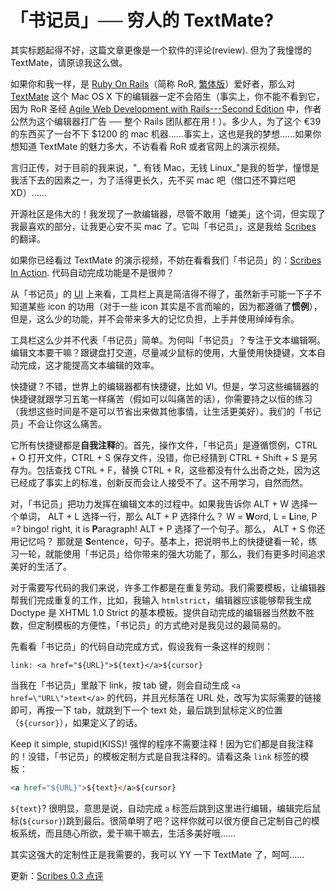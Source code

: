 # 「书记员」── 穷人的 TextMate?

其实标题起得不好，这篇文章更像是一个软件的评论(review). 但为了我憧憬的 TextMate，请原谅我这么做。

如果你和我一样，是 [Ruby On Rails][0]（简称 RoR, [繁体版][1]）爱好者，那么对 [TextMate][2] 这个 Mac OS X 下的编辑器一定不会陌生（事实上，你不能不看到它，因为 RoR 圣经 [Agile Web Development with Rails---Second Edition][3] 中，作者公然为这个编辑器打广告 ── 整个 Rails 团队都在用！）。多少人，为了这个 €39 的东西买了一台不下 \$1200 的 mac 机器……事实上，这也是我的梦想……如果你想知道 TextMate 的魅力多大，不访看看 RoR 或者官网上的演示视频。

言归正传，对于目前的我来说，"_ 有钱 Mac，无钱 Linux_"是我的哲学，憧憬是我活下去的因素之一，为了活得更长久，先不买 mac 吧（借口还不算烂吧 XD）……

开源社区是伟大的！我发现了一款编辑器，尽管不敢用「媲美」这个词，但实现了我最喜欢的部分，让我更心安不买 mac 了。它叫「书记员」，这是我给 [Scribes][4] 的翻译。

如果你已经看过 TextMate 的演示视频，不妨在看看我们「书记员」的：[Scribes In Action][5]. 代码自动完成功能是不是很帅？

从「书记员」的 [UI][6] 上来看，工具栏上真是简洁得不得了，虽然新手可能一下子不知道某些 icon 的功用（对于一些 icon 其实是不言而喻的，因为都遵循了**惯例**），但是，这么少的功能，并不会带来多大的记忆负担，上手并使用绰绰有余。

工具栏这么少并不代表「书记员」简单。为何叫「书记员」？专注于文本编辑啊。编辑文本要干嘛？跟键盘打交道，尽量减少鼠标的使用，大量使用快捷键，文本自动完成，这才能提高文本编辑的效率。

快捷键？不错，世界上的编辑器都有快捷键，比如 VI。但是，学习这些编辑器的快捷键就跟学习五笔一样痛苦（假如可以叫痛苦的话），你需要持之以恒的练习（我想这些时间是不是可以节省出来做其他事情，让生活更美好）。我们的「书记员」不会让你这么痛苦。

它所有快捷键都是**自我注释**的。首先，操作文件，「书记员」是遵循惯例，CTRL + O 打开文件，CTRL + S 保存文件，没错，你已经猜到 CTRL + Shift + S 是另存为。包括查找 CTRL + F，替换 CTRL + R，这些都没有什么出奇之处，因为这已经成了事实上的标准，创新反而会让人接受不了。这不用学习，自然而然。

对，「书记员」把功力发挥在编辑文本的过程中。如果我告诉你 ALT + W 选择一个单词， ALT + L 选择一行，那么 ALT + P 选择什么？ W = **W**ord, L = **L**ine, P =? bingo! right, it is **P**aragraph! ALT + P 选择了一个句子。那么， ALT + S 你还用记忆吗？ 那就是 **S**entence，句子。基本上，把说明书上的快捷键看一轮，练习一轮，就能使用「书记员」给你带来的强大功能了，那么，我们有更多时间追求美好的生活了。

对于需要写代码的我们来说，许多工作都是在重复劳动。我们需要模板，让编辑器帮我们完成重复的工作，比如，我输入 `htmlstrict`，编辑器应该能够帮我生成 Doctype 是 XHTML 1.0 Strict 的基本模板。提供自动完成的编辑器当然数不胜数，但定制模板的方便性，「书记员」的方式绝对是我见过的最简易的。

先看看「书记员」的代码自动完成方式，假设我有一条这样的规则：

```plaintext
link: <a href="${URL}">${text}</a>${cursor}
```

当我在「书记员」里敲下 link，按 tab 键，则会自动生成 `<a href=\"URL\">text</a>` 的代码，并且光标落在 URL 处，改写为实际需要的链接即可，再按一下 tab，就跳到下一个 text 处，最后跳到鼠标定义的位置（`${cursor}`），如果定义了的话。

Keep it simple, stupid(KISS)! 强悍的程序不需要注释！因为它们都是自我注释的！没错，「书记员」的模板定制方式是自我注释的。请看这条 `link` 标签的模板：

```html
<a href="${URL}">${text}</a>${cursor}
```

`${text}`? 很明显，意思是说，自动完成 `a` 标签后跳到这里进行编辑，编辑完后鼠标(`${cursor}`)跳到最后。很简单明了吧？这样你就可以很方便自己定制自己的模板系统，而且随心所欲，爱干嘛干嘛去，生活多美好哦……

其实这强大的定制性正是我需要的，我可以 YY 一下 TextMate 了，呵呵……

更新：[Scribes 0.3 点评][7]

[0]: http://rubyonrails.org/
[1]: http://rubyonrails.org.tw/
[2]: http://www.macromates.com/
[3]: http://www.pragmaticprogrammer.com/titles/rails/index.html
[4]: http://scribes.sourceforge.net/
[5]: http://scribes.sourceforge.net/demo.htm
[6]: http://scribes.sourceforge.net/functions.html
[7]: http://linuxtoy.org/archives/scribes_0_3_review.html
